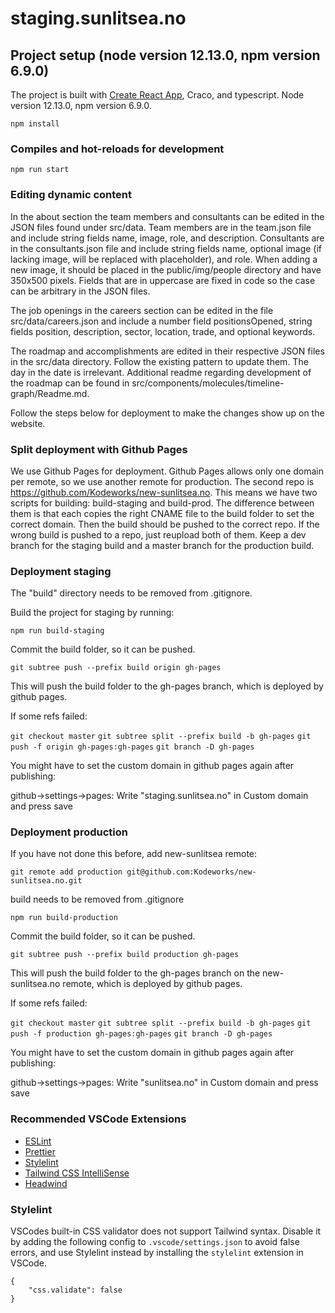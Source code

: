 # staging.sunlitsea.no

## Project setup (node version 12.13.0, npm version 6.9.0)
The project is built with [Create React App](https://github.com/facebook/create-react-app), Craco, and typescript. Node version 12.13.0, npm version 6.9.0.
```
npm install
```

### Compiles and hot-reloads for development
```
npm run start
```

### Editing dynamic content
In the about section the team members and consultants can be edited in the JSON files found under src/data.
Team members are in the team.json file and include string fields name, image, role, and description.
Consultants are in the consultants.json file and include string fields name, optional image (if lacking image, will be replaced with placeholder), and role.
When adding a new image, it should be placed in the public/img/people directory and have 350x500 pixels. Fields that are in uppercase are fixed in code so the case can be arbitrary in the JSON files.

The job openings in the careers section can be edited in the file src/data/careers.json and include a number field positionsOpened, string fields position, description, sector, location, trade, and optional keywords.

The roadmap and accomplishments are edited in their respective JSON files in the src/data directory. Follow the existing pattern to update them. The day in the date is irrelevant. Additional readme regarding development of the roadmap can be found in src/components/molecules/timeline-graph/Readme.md.

Follow the steps below for deployment to make the changes show up on the website.

### Split deployment with Github Pages

We use Github Pages for deployment. Github Pages allows only one domain per remote, so we use another remote for production. The second repo is https://github.com/Kodeworks/new-sunlitsea.no.
This means we have two scripts for building: build-staging and build-prod. The difference between them is that each copies the right CNAME file to the build folder to set the correct domain.
Then the build should be pushed to the correct repo. If the wrong build is pushed to a repo, just reupload both of them. Keep a dev branch for the staging build and a master branch for the production build.

### Deployment staging

The "build" directory needs to be removed from .gitignore.

Build the project for staging by running:

`npm run build-staging`

Commit the build folder, so it can be pushed.

`git subtree push --prefix build origin gh-pages`

This will push the build folder to the gh-pages branch, which is deployed by github pages.

If some refs failed: 

`git checkout master`
`git subtree split --prefix build -b gh-pages`
`git push -f origin gh-pages:gh-pages`
`git branch -D gh-pages`

You might have to set the custom domain in github pages again after publishing:

github->settings->pages: Write "staging.sunlitsea.no" in Custom domain and press save

### Deployment production

If you have not done this before, add new-sunlitsea remote:

`git remote add production git@github.com:Kodeworks/new-sunlitsea.no.git`

build needs to be removed from .gitignore

`npm run build-production`

Commit the build folder, so it can be pushed.

`git subtree push --prefix build production gh-pages`

This will push the build folder to the gh-pages branch on the new-sunlitsea.no remote, which is deployed by github pages.

If some refs failed: 

`git checkout master`
`git subtree split --prefix build -b gh-pages`
`git push -f production gh-pages:gh-pages`
`git branch -D gh-pages`

You might have to set the custom domain in github pages again after publishing:

github->settings->pages: Write "sunlitsea.no" in Custom domain and press save

### Recommended VSCode Extensions

- [ESLint](https://marketplace.visualstudio.com/items?itemName=dbaeumer.vscode-eslint)
- [Prettier](https://marketplace.visualstudio.com/items?itemName=esbenp.prettier-vscode)
- [Stylelint](https://marketplace.visualstudio.com/items?itemName=stylelint.vscode-stylelint)
- [Tailwind CSS IntelliSense](https://marketplace.visualstudio.com/items?itemName=bradlc.vscode-tailwindcss)
- [Headwind](https://marketplace.visualstudio.com/items?itemName=heybourn.headwind)

### Stylelint

VSCodes built-in CSS validator does not support Tailwind syntax. Disable it by adding the following config to `.vscode/settings.json` to avoid false errors, and use Stylelint instead by installing the `stylelint` extension in VSCode.

```PlainText
{
    "css.validate": false
}
```
